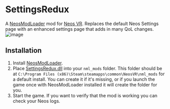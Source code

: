 ﻿# SettingsRedux

A [NeosModLoader](https://github.com/neos-modding-group/NeosModLoader) mod for [Neos VR](https://neos.com/). Replaces the default Neos Settings page with an enhanced settings page that adds in many QoL changes.
![image](https://user-images.githubusercontent.com/7883807/180164737-1072b203-5970-40e5-b7d0-6075249f3995.png)


## Installation
1. Install [NeosModLoader](https://github.com/neos-modding-group/NeosModLoader).
1. Place [SettingsRedux.dll](https://github.com/XDelta/SettingsRedux/releases/latest/download/SettingsRedux.dll) into your `nml_mods` folder. This folder should be at `C:\Program Files (x86)\Steam\steamapps\common\NeosVR\nml_mods` for a default install. You can create it if it's missing, or if you launch the game once with NeosModLoader installed it will create the folder for you.
1. Start the game. If you want to verify that the mod is working you can check your Neos logs.

